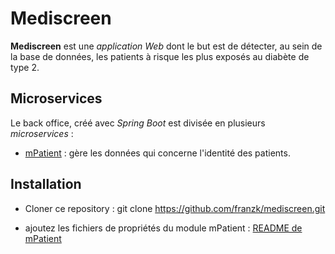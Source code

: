 # Mediscreen

**Mediscreen** est une _application Web_ dont le but est de détecter, au sein de la base de données, les patients à risque les plus exposés au diabète de type 2.

## Microservices
Le back office, créé avec _Spring Boot_ est divisée en plusieurs _microservices_ :   
- [mPatient](mPatient) : gère les données qui concerne l'identité des patients. 

## Installation 
- Cloner ce repository : git clone https://github.com/franzk/mediscreen.git

- ajoutez les fichiers de propriétés du module mPatient : [README de mPatient](mPatient%2FREADME.md#installation)